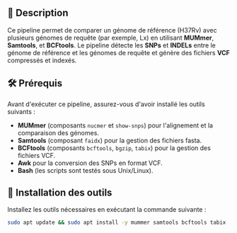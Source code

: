 

## 📌 Description

Ce pipeline permet de comparer un génome de référence (H37Rv) avec plusieurs génomes de requête (par exemple, Lx) en utilisant **MUMmer**, **Samtools**, et **BCFtools**. Le pipeline détecte les **SNPs** et **INDELs** entre le génome de référence et les génomes de requête et génère des fichiers **VCF** compressés et indexés.

## 🛠️ Prérequis

Avant d'exécuter ce pipeline, assurez-vous d'avoir installé les outils suivants :

- **MUMmer** (composants `nucmer` et `show-snps`) pour l'alignement et la comparaison des génomes.
- **Samtools** (composant `faidx`) pour la gestion des fichiers fasta.
- **BCFtools** (composants `bcftools`, `bgzip`, `tabix`) pour la gestion des fichiers VCF.
- **Awk** pour la conversion des SNPs en format VCF.
- **Bash** (les scripts sont testés sous Unix/Linux).

## 🔧 Installation des outils

Installez les outils nécessaires en exécutant la commande suivante :

```bash
sudo apt update && sudo apt install -y mummer samtools bcftools tabix

